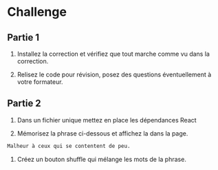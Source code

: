 # Challenge

## Partie 1

1. Installez la correction et vérifiez que tout marche comme vu dans la correction.

1. Relisez le code pour révision, posez des questions éventuellement à votre formateur.


## Partie 2

1. Dans un fichier unique mettez en place les dépendances React

1. Mémorisez la phrase ci-dessous et affichez la dans la page.

```txt
Malheur à ceux qui se contentent de peu.
```

1. Créez un bouton shuffle qui mélange les mots de la phrase.